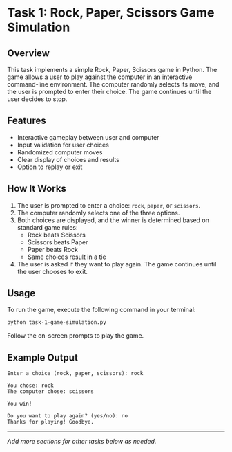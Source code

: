 # Task 1: Rock, Paper, Scissors Game Simulation

## Overview

This task implements a simple Rock, Paper, Scissors game in Python. The game allows a user to play against the computer in an interactive command-line environment. The computer randomly selects its move, and the user is prompted to enter their choice. The game continues until the user decides to stop.

## Features

- Interactive gameplay between user and computer
- Input validation for user choices
- Randomized computer moves
- Clear display of choices and results
- Option to replay or exit

## How It Works

1. The user is prompted to enter a choice: `rock`, `paper`, or `scissors`.
2. The computer randomly selects one of the three options.
3. Both choices are displayed, and the winner is determined based on standard game rules:
    - Rock beats Scissors
    - Scissors beats Paper
    - Paper beats Rock
    - Same choices result in a tie
4. The user is asked if they want to play again. The game continues until the user chooses to exit.

## Usage

To run the game, execute the following command in your terminal:

```bash
python task-1-game-simulation.py
```

Follow the on-screen prompts to play the game.

## Example Output

```CLI
Enter a choice (rock, paper, scissors): rock

You chose: rock
The computer chose: scissors

You win!

Do you want to play again? (yes/no): no
Thanks for playing! Goodbye.
```

---
*Add more sections for other tasks below as needed.*
